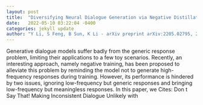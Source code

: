 ```yaml
---
layout: post
title:  "Diversifying Neural Dialogue Generation via Negative Distillation"
date:   2022-05-10 03:22:04 -0400
categories: jekyll update
author: "Y Li, S Feng, B Sun, K Li - arXiv preprint arXiv:2205.02795, 2022"
---
```

Generative dialogue models suffer badly from the generic response problem, limiting their applications to a few toy scenarios. Recently, an interesting approach, namely negative training, has been proposed to alleviate this problem by reminding the model not to generate high-frequency responses during training. However, its performance is hindered by two issues, ignoring low-frequency but generic responses and bringing low-frequency but meaningless responses. In this paper, we Cites: Don t Say That! Making Inconsistent Dialogue Unlikely with